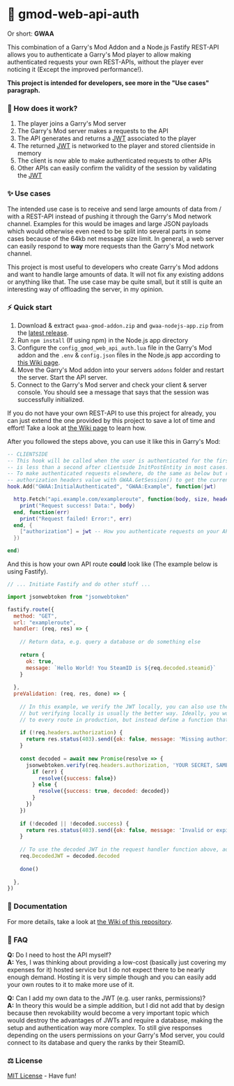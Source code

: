 # 🔑 gmod-web-api-auth

Or short: **GWAA**

This combination of a Garry's Mod Addon and a Node.js Fastify REST-API allows you to authenticate a Garry's Mod player to allow making authenticated requests your own REST-APIs, without the player ever noticing it (Except the improved performance!).

**This project is intended for developers, see more in the "Use cases" paragraph.**

### 📙 How does it work?
1. The player joins a Garry's Mod server
2. The Garry's Mod server makes a requests to the API
3. The API generates and returns a [JWT](https://jwt.io/) associated to the player
4. The returned [JWT](https://jwt.io/) is networked to the player and stored clientside in memory
5. The client is now able to make authenticated requests to other APIs
6. Other APIs can easily confirm the validity of the session by validating the [JWT](https://jwt.io/)

### ✨ Use cases
The intended use case is to receive and send large amounts of data from / with a REST-API instead of pushing it through the Garry's Mod network channel. Examples for this would be images and large JSON payloads which would otherwise even need to be split into several parts in some cases because of the 64kb net message size limit. In general, a web server can easily respond to **way** more requests than the Garry's Mod network channel.

This project is most useful to developers who create Garry's Mod addons and want to handle large amounts of data. It will not fix any existing addons or anything like that. The use case may be quite small, but it still is quite an interesting way of offloading the server, in my opinion.

### ⚡ Quick start
1. Download & extract `gwaa-gmod-addon.zip` and `gwaa-nodejs-app.zip` from the [latest release](https://github.com/luca1197/gmod-web-api-auth/releases).
2. Run `npm install` (If using npm) in the Node.js app directory
3. Configure the `config_gmod_web_api_auth.lua` file in the Garry's Mod addon and the `.env` & `config.json` files in the Node.js app according to [this Wiki page](https://github.com/luca1197/gmod-web-api-auth/wiki/Configuration).
4. Move the Garry's Mod addon into your servers `addons` folder and restart the server. Start the API server.
5. Connect to the Garry's Mod server and check your client & server console. You should see a message that says that the session was successfully initialized.

If you do not have your own REST-API to use this project for already, you can just extend the one provided by this project to save a lot of time and effort! Take a look at [the Wiki page](https://github.com/luca1197/gmod-web-api-auth/wiki/Adding-your-own-routes-to-the-API) to learn how.

After you followed the steps above, you can use it like this in Garry's Mod:
```lua
-- CLIENTSIDE
-- This hook will be called when the user is authenticated for the first time which
-- is less than a second after clientside InitPostEntity in most cases.
-- To make authenticated requests elsewhere, do the same as below but replace the
-- authorization headers value with GWAA.GetSession() to get the currently valid JWT
hook.Add("GWAA:InitialAuthenticated", "GWAA:Example", function(jwt)

  http.Fetch("api.example.com/exampleroute", function(body, size, headers, code)
    print("Request success! Data:", body)
  end, function(err)
    print("Request failed! Error:", err)
  end, {
    ["authorization"] = jwt -- How you authenticate requests on your API may be completely different
  })

end)
```

And this is how your own API route **could** look like (The example below is using Fastify).
```js
// ... Initiate Fastify and do other stuff ...

import jsonwebtoken from "jsonwebtoken"

fastify.route({
  method: "GET",
  url: "exampleroute",
  handler: (req, res) => {
  
    // Return data, e.g. query a database or do something else
    
    return {
      ok: true,
      message: `Hello World! You SteamID is ${req.decoded.steamid}`
    }
    
  },
  preValidation: (req, res, done) => {
  
    // In this example, we verify the JWT locally, you can also use the /verify route of the projects API,
    // but verifying locally is usually the better way. Ideally, you would not add this big preValidation
    // to every route in production, but instead define a function that does all of this for example.
    
    if (!req.headers.authorization) {
      return res.status(403).send({ok: false, message: 'Missing authorization header'})
    }
    
    const decoded = await new Promise(resolve => {
      jsonwebtoken.verify(req.headers.authorization, 'YOUR SECRET, SAME AS SET IN .env OF PROJECT API', (err, decoded) => {
        if (err) {
          resolve({success: false})
        } else {
          resolve({success: true, decoded: decoded})
        }
      })
    })
    
    if (!decoded || !decoded.success) {
      return res.status(403).send({ok: false, message: 'Invalid or expired JWT'})
    }
    
    // To use the decoded JWT in the request handler function above, add it to the req object
    req.DecodedJWT = decoded.decoded
    
    done()
    
  },
})
```

### 📜 Documentation
For more details, take a look at [the Wiki of this repository](https://github.com/luca1197/gmod-web-api-auth/wiki).

### 🤔 FAQ
**Q:** Do I need to host the API myself?<br>
**A:** Yes, I was thinking about providing a low-cost (basically just covering my expenses for it) hosted service but I do not expect there to be nearly enough demand. Hosting it is very simple though and you can easily add your own routes to it to make more use of it.

**Q:** Can I add my own data to the JWT (e.g. user ranks, permissions)?<br>
**A:** In theory this would be a simple addition, but I did not add that by design because then revokability would become a very important topic which would destroy the advantages of JWTs and require a database, making the setup and authentication way more complex. To still give responses depending on the users permissions on your Garry's Mod server, you could connect to its database and query the ranks by their SteamID.

### ⚖️ License
[MIT License](https://github.com/luca1197/gmod-web-api-auth/blob/main/LICENSE) - Have fun!
